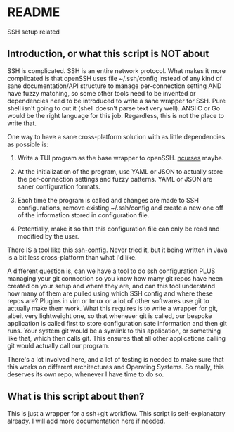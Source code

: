 # README

SSH setup related

## Introduction, or what this script is NOT about

SSH is complicated. SSH is an entire network protocol. What makes it
more complicated is that openSSH uses file ~/.ssh/config instead of any
kind of sane documentation/API structure to manage per-connection
setting AND have fuzzy matching, so some other tools need to be invented
or dependencies need to be introduced to write a sane wrapper for SSH.
Pure shell isn't going to cut it (shell doesn't parse text very well).
ANSI C or Go would be the right language for this job. Regardless, this
is not the place to write that.

One way to have a sane cross-platform solution with as little
dependencies as possible is:

1. Write a TUI program as the base wrapper to openSSH.
   [ncurses](https://invisible-island.net/ncurses/announce.html) maybe.

2. At the initialization of the program, use YAML or JSON to actually
   store the per-connection settings and fuzzy patterns. YAML or JSON
   are saner configuration formats.

3. Each time the program is called and changes are made to SSH
   configurations, remove existing ~/.ssh/config and create a new one
   off of the information stored in configuration file.

4. Potentially, make it so that this configuration file can only be
   read and modified by the user.

There IS a tool like this
[ssh-config](https://github.com/1and1/ssh-config). Never tried it, but
it being written in Java is a bit less cross-platform than what I'd
like.

A different question is, can we have a tool to do ssh configuration PLUS
managing your git connection so you know how many git repos have heen
created on your setup and where they are, and can this tool understand
how many of them are pulled using which SSH config and where these repos
are? Plugins in vim or tmux or a lot of other softwares use git to
actually make them work.  What this requires is to write a wrapper for
git, albeit very lightweight one, so that whenever git is called, our
bespoke application is called first to store configuration sate
information and then git runs. Your system git would be a symlink to
this application, or something like that, which then calls git. This
ensures that all other applications calling git would actually call our
program.

There's a lot involved here, and a lot of testing is needed to make sure
that this works on different architectures and Operating Systems. So
really, this deserves its own repo, whenever I have time to do so.

## What is this script about then?

This is just a wrapper for a ssh+git workflow. This script is
self-explanatory already. I will add more documentation here if needed.
